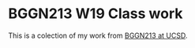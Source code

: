 # BGGN213 W19 Class work

This is a colection of my work from [BGGN213 at UCSD](https://bioboot.github.io/bggn213_W19/).
